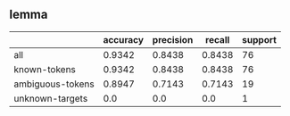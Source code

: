 
## lemma

|                  | accuracy | precision | recall | support |
|------------------|----------|-----------|--------|---------|
| all              | 0.9342   | 0.8438    | 0.8438 | 76      |
| known-tokens     | 0.9342   | 0.8438    | 0.8438 | 76      |
| ambiguous-tokens | 0.8947   | 0.7143    | 0.7143 | 19      |
| unknown-targets  | 0.0      | 0.0       | 0.0    | 1       |


